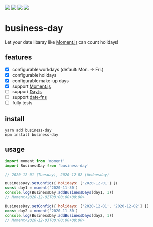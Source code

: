 [![](https://img.shields.io/npm/v/business-day)](https://www.npmjs.com/package/business-day)
[![](https://img.shields.io/npm/dt/business-day)](https://www.npmjs.com/package/business-day)
[![](https://img.shields.io/travis/jackypan1989/business-day)](https://travis-ci.com/github/jackypan1989/business-day)
[![](https://img.shields.io/github/license/jackypan1989/business-day)](https://github.com/jackypan1989/business-day)

# business-day

Let your date libaray like [Moment.js](https://momentjs.com/) can count holidays! 

## features

- [x] configurable workdays (default: Mon. -> Fri.)
- [x] configurable holidays
- [x] configurable make-up days
- [x] support [Moment.js](https://momentjs.com/)
- [ ] support [Day.js](https://day.js.org/)
- [ ] support [date-fns](https://date-fns.org/)
- [ ] fully tests

## install

```
yarn add business-day
npm install business-day
```

## usage

```js
import moment from 'moment'
import BusinessDay from 'business-day'

// 2020-12-01 (Tuesday), 2020-12-02 (Wednesday)

BusinessDay.setConfig({ holidays: ['2020-12-01'] })
const day1 = moment('2020-11-30')
console.log(BusinessDay.addBusinessDays(day1, 1))
// Moment<2020-12-02T00:00:00+08:00>

BusinessDay.setConfig({ holidays: ['2020-12-01', '2020-12-02'] })
const day2 = moment('2020-11-30')
console.log(BusinessDay.addBusinessDays(day2, 1))
// Moment<2020-12-03T00:00:00+08:00>

```
